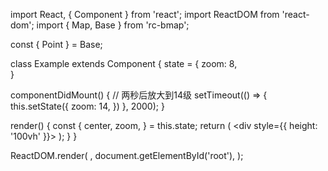 import React, { Component } from 'react';
import ReactDOM from 'react-dom';
import { Map, Base } from 'rc-bmap';

const { Point } = Base;

class Example extends Component {
  state = {
    zoom: 8,     
  }

  componentDidMount() {
    // 两秒后放大到14级
    setTimeout(() => {
      this.setState({
        zoom: 14,
      })
    }, 2000);
  }

  render() {
    const {
      center, zoom,
    } = this.state;
    return (
      <div style={{ height: '100vh' }}>
        <Map
          ak="WAeVpuoSBH4NswS30GNbCRrlsmdGB5Gv"
          zoom={zoom}
          scrollWheelZoom
        >
          <Point name="center" lng="116.404" lat="39.915" />
        </Map>
      </div>
    );
  }
}

ReactDOM.render(
  <Example />,
  document.getElementById('root'),
);
